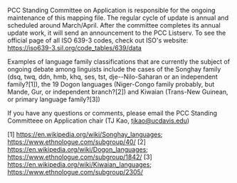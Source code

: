 PCC Standing Committee on Application is responsible for the ongoing maintenance of this mapping file. The regular cycle of update is annual and scheduled around March/April. After the committee completes its annual update work, it will send an announcement to the PCC Listserv. 
To see the official page of all ISO 639-3 codes, check out ISO's website: https://iso639-3.sil.org/code_tables/639/data

Examples of language family classifications that are currently the subject of ongoing debate among linguists include the cases of the Songhay family (dsq, twq, ddn, hmb, khq, ses, tst, dje--Nilo-Saharan or an independent family?[1]), the 19 Dogon languages (Niger-Congo family probably, but Mande, Gur, or independent branch?[2]) and Kiwaian (Trans-New Guinean, or primary language family?[3])

If you have any questions or comments, please email the PCC Standing Committeee on Application chair (TJ Kao, tjkao@ucdavis.edu)

[1]  https://en.wikipedia.org/wiki/Songhay_languages; https://www.ethnologue.com/subgroup/40/
[2]  https://en.wikipedia.org/wiki/Dogon_languages; https://www.ethnologue.com/subgroup/1842/
[3]  https://en.wikipedia.org/wiki/Kiwaian_languages; https://www.ethnologue.com/subgroup/2305/
